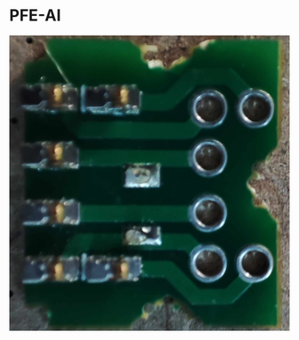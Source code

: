 # PFE-AI
<img align="center" src="https://raw.githubusercontent.com/RAYEN311/PFE-AI/main/template_component.jpg" alt="component" />
